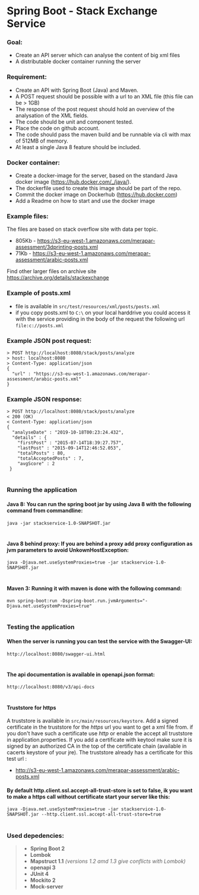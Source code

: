 # Spring Boot - Stack Exchange Service

### Goal:
*	Create an API server which can analyse the content of big xml files
*	A distributable docker container running the server

### Requirement:
*	Create an API with Spring Boot (Java) and Maven.
*	A POST request should be possible with a url to an XML file (this file can be > 1GB)
*	The response of the post request should hold an overview of the analysation of the XML fields.
*	The code should be unit and component tested.
*	Place the code on github account.
*	The code should pass the maven build and be runnable via cli with max of 512MB of memory.
*	At least a single Java 8 feature should be included.

### Docker container:
*	Create a docker-image for the server, based on the standard Java docker image (https://hub.docker.com/_/java/).
  * The dockerfile used to create this image should be part of the repo.
*	Commit the docker image on Dockerhub (https://hub.docker.com)
*	Add a Readme on how to start and use the docker image

### Example files:
The files are based on stack overflow site with data per topic.
*	805Kb - https://s3-eu-west-1.amazonaws.com/merapar-assessment/3dprinting-posts.xml
*	71Kb - https://s3-eu-west-1.amazonaws.com/merapar-assessment/arabic-posts.xml

Find other larger files on archive site https://archive.org/details/stackexchange

### Example of posts.xml 
* file is available in `src/test/resources/xml/posts/posts.xml`
* if you copy posts.xml to `C:\` on your local harddrive you could access it with the service providing in the body of the request the following url `file:c://posts.xml`

### Example JSON post request:
```
> POST http://localhost:8080/stack/posts/analyze
> host: localhost:8080
> Content-Type: application/json
{
  "url" : "https://s3-eu-west-1.amazonaws.com/merapar-assessment/arabic-posts.xml"
}
```

### Example JSON response:
```
> POST http://localhost:8080/stack/posts/analyze
< 200 (OK)
< Content-Type: application/json
{
  "analyseDate" : "2019-10-18T00:23:24.432",
  "details" : {
    "firstPost" : "2015-07-14T18:39:27.757",
    "lastPost" : "2015-09-14T12:46:52.053",
    "totalPosts" : 80,
    "totalAcceptedPosts" : 7,
    "avgScore" : 2
 }
```
#
### Running the application
#### Java 8: You can run the spring boot jar by using Java 8 with the following command from commandline:
```
java -jar stackservice-1.0-SNAPSHOT.jar
```
#
#### Java 8 behind proxy: If you are behind a proxy add proxy configuration as jvm parameters to avoid UnkownHostException:
```
java -Djava.net.useSystemProxies=true -jar stackservice-1.0-SNAPSHOT.jar
```
#
#### Maven 3: Running it with maven is done with the following command:
```
mvn spring-boot:run -Dspring-boot.run.jvmArguments="-Djava.net.useSystemProxies=true"
```
#
### Testing the application
#### When the server is running you can test the service with the **Swagger-UI**:
```
http://localhost:8080/swagger-ui.html
```
#
#### The api documentation is available in **openapi.json** format:
```
http://localhost:8080/v3/api-docs
```
#
#### Truststore for **https**
A truststore is available in `src/main/resources/keystore`. Add a signed certificate in the truststore for the *https* url you want to get a xml file from. if you don't have such a certificate use *http* or enable the accept all truststore in application.properties. If you add a certificate with keytool make sure it is signed by an authorized CA in the top of the certificate chain (available in cacerts keystore of your jre). The truststore already has a certificate for this test url : 
* http://s3-eu-west-1.amazonaws.com/merapar-assessment/arabic-posts.xml


#### By default http.client.ssl.accept-all-trust-store is set to false, ik you want to make a https call without certificate start your server like this:
```
java -Djava.net.useSystemProxies=true -jar stackservice-1.0-SNAPSHOT.jar --http.client.ssl.accept-all-trust-store=true
```
#
### Used depedencies:
> * **Spring Boot 2**
> * **Lombok**
> * **Mapstruct 1.1** *(versions 1.2 amd 1.3 give conflicts with Lombok)*
> * **openapi 3**
> * **JUnit 4**
> * **Mockito 2**
> * **Mock-server**





